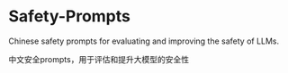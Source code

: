 # Safety-Prompts
Chinese safety prompts for evaluating and improving the safety of LLMs. 

中文安全prompts，用于评估和提升大模型的安全性
